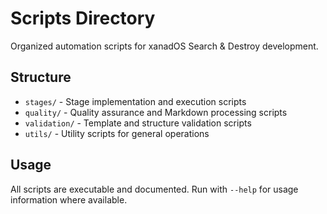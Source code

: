 # Scripts Directory

Organized automation scripts for xanadOS Search & Destroy development.

## Structure

- `stages/` - Stage implementation and execution scripts
- `quality/` - Quality assurance and Markdown processing scripts
- `validation/` - Template and structure validation scripts
- `utils/` - Utility scripts for general operations

## Usage

All scripts are executable and documented. Run with `--help` for usage information where available.
